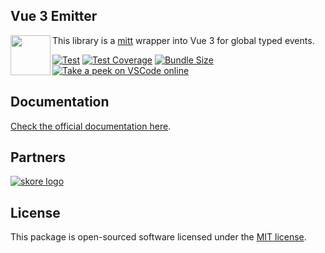 ## Vue 3 Emitter

<img src="https://raw.githubusercontent.com/open-southeners/partners/main/logos/open_southeners_logo.png" alt="" align="left" height="64">

This library is a [mitt](https://github.com/developit/mitt) wrapper into Vue 3 for global typed events.

[![Test](https://github.com/open-southeners/vue3-emitter/actions/workflows/test.yml/badge.svg)](https://github.com/open-southeners/vue3-emitter/actions/workflows/test.yml) [![Test Coverage](https://codecov.io/gh/open-southeners/vue3-emitter/branch/main/graph/badge.svg?token=ULGXN83I7B)](https://codecov.io/gh/open-southeners/vue3-emitter) [![Bundle Size](https://img.shields.io/bundlephobia/minzip/vue3-emitter)](https://bundlephobia.com/package/vue3-emitter)
 [![Take a peek on VSCode online](https://img.shields.io/badge/vscode-online-blue?logo=visualstudiocode)](https://vscode.dev/github/open-southeners/vue3-emitter)

## Documentation

[Check the official documentation here](https://vue3-emitter.opensoutheners.com).

## Partners

[![skore logo](https://github.com/open-southeners/partners/raw/main/logos/skore_logo.png)](https://getskore.com)

## License

This package is open-sourced software licensed under the [MIT license](https://opensource.org/licenses/MIT).